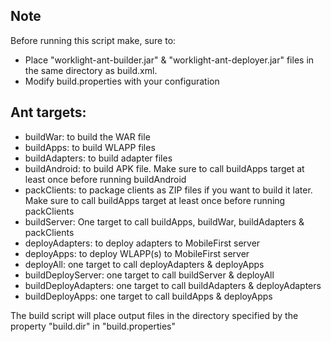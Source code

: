 ## Note
Before running this script make, sure to:
- Place "worklight-ant-builder.jar" & "worklight-ant-deployer.jar" files in the same directory as build.xml.
- Modify build.properties with your configuration

## Ant targets:
- buildWar: to build the WAR file
- buildApps: to build WLAPP files
- buildAdapters: to build adapter files
- buildAndroid: to build APK file. Make sure to call buildApps target at least once before running buildAndroid
- packClients: to package clients as ZIP files if you want to build it later.  Make sure to call buildApps target at least once before running packClients
- buildServer: One target to call buildApps, buildWar, buildAdapters & packClients
- deployAdapters: to deploy adapters to MobileFirst server
- deployApps: to deploy WLAPP(s) to MobileFirst server
- deployAll: one target to call deployAdapters & deployApps
- buildDeployServer: one target to call buildServer & deployAll
- buildDeployAdapters:  one target to call buildAdapters & deployAdapters
- buildDeployApps:  one target to call buildApps & deployApps

The build script will place output files in the directory specified by the property "build.dir" in "build.properties"